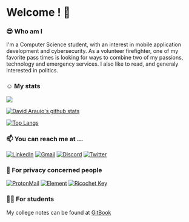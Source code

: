 # Welcome ! :wave:

### :sunglasses: Who am I
I'm a Computer Science student, with an interest in mobile application development and cybersecurity. As a volunteer firefighter, one of my favorite pass times is looking for ways to combine two of my passions, technology and emergency services. I also like to read, and generaly interested in politics.

### :relaxed: My stats
![](https://komarev.com/ghpvc/?username=DavidAraujo98)

[![David Araujo's github stats](https://github-readme-stats.vercel.app/api?username=davidaraujo98&hide=prs,contribs&count_private=true&show_icons=true&theme=graywhite)](https://github.com/davidaraujo98/github-readme-stats)

[![Top Langs](https://github-readme-stats.vercel.app/api/top-langs/?username=davidaraujo98&layout=compact&theme=graywhite)](https://github.com/davidaraujo98/github-readme-stats)

### :mailbox: You can reach me at ...
[![LinkedIn](https://img.shields.io/badge/LinkedIn-0077B5?style=for-the-badge&logo=linkedin&logoColor=white)](https://www.linkedin.com/in/david2araujo5/) 
[![Gmail](https://img.shields.io/badge/Gmail-D14836?style=for-the-badge&logo=gmail&logoColor=white)](mailto:david2araujo5@gmail.com)
[![Discord](https://img.shields.io/badge/Discord-7289DA?style=for-the-badge&logo=discord&logoColor=white)](https://discord.gg/hNqhnSXEC7)
[![Twitter](https://img.shields.io/badge/Twitter-1DA1F2?style=for-the-badge&logo=twitter&logoColor=white)](https://twitter.com/DavidJoAra)

### 🔐 For privacy concerned people
[![ProtonMail](https://img.shields.io/badge/ProtonMail-8B89CC?style=for-the-badge&logo=protonmail&logoColor=white)](mailto:david2araujo5@proton.me)
[![Element](https://img.shields.io/badge/Element-0DBD8B?style=for-the-badge&logo=element&logoColor=white)](https://matrix.to/#/@davidjoaraujo:matrix.org)
[![Ricochet Key](https://img.shields.io/static/v1?label=Ricochet&message=Key&color=green&style=for-the-badge&logo=appveyor)](https://raw.githubusercontent.com/DavidAraujo98/DavidAraujo98/04b9422be8a0f113e228594cdbfeb38d7f546e0c/ricochet.txt)

### :student: For students

My college notes can be found at [GitBook](https://david-araujo.gitbook.io/universidade-miect/)

